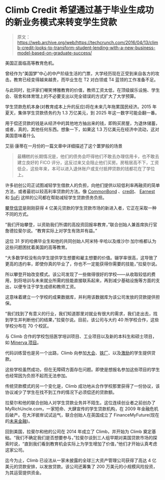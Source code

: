 # Climb Credit 希望通过基于毕业生成功的新业务模式来转变学生贷款 

> 原文：<https://web.archive.org/web/https://techcrunch.com/2016/04/13/climb-credit-looks-to-transform-student-lending-with-a-new-business-model-based-on-graduate-success/>

美国正面临高等教育危机。

曾经作为“美国梦”中心的中产阶级生活的门票，大学经历现在正受到来自各方的攻击。教育已经变得越来越贵，而毕业生在 T2 对白领或 T4 蓝领的工作准备不足。

与此同时，批评家们嘲笑博雅教育的价值，教师工资太低，在顶级娱乐设施、学生会、宿舍和体育馆上的不必要支出以完全错误的方式扩大了大学预算。

学生贷款危机本身(对教育成本上升的反应)将在未来几年拖累国民经济。2015 年夏天，集体学生贷款债务约为 1.3 万亿美元，到 2025 年这一数字可能会翻一番。

用于偿还贷款的钱是从经济中的其他地方抽出来的钱，即购买房屋，为退休储蓄，或者，真的，其他任何东西。想象一下，如果这 1.3 万亿美元在经济中流动，这对美国意味着什么

艾丽·康蒂在一月份的一篇文章中详细描述了这个噩梦般的场景

> 最糟糕的长期情况是，他们的债务会吓得他们不敢去办理信用卡，也不敢去建立良好的 FICO 评分，这反过来又会阻止他们买房。房租居高不下，工资低企，这些年来，本可以进入退休账户或支付抵押贷款的钱都花在了学位上。

许多初创公司正试图减轻学生借款人的负担，向他们提供以较低利率再融资的简单方法，或者最初以较高利率贷款的方法。像 [CommonBond](https://web.archive.org/web/20230129103740/https://commonbond.co/refinance-loan) 、[credit](https://web.archive.org/web/20230129103740/https://www.credible.com/refinance-student-loans)、 [Earnest](https://web.archive.org/web/20230129103740/https://www.meetearnest.com/) 和 [SoFi](https://web.archive.org/web/20230129103740/https://www.sofi.com/refinance-student-loan/) 这样的公司都在帮助减轻学生贷款债务负担。

[攀登信贷](https://web.archive.org/web/20230129103740/https://www.climbcredit.com/)是刚刚获得 4 亿美元贷款的学生贷款市场的新进入者，它正在采取一种不同的方式。

“我们开始攀登，以资助我们所谓的高投资回报率教育，”联合创始人兼首席执行官詹德拉斐尔说。“教育实际上对学生有效并有益。”

这位 31 岁的哈佛毕业生和他的共同创始人阿米特·辛哈以及维沙尔·加尔格都认为这些问题困扰着美国的高等教育。

“大多数学校没有向学生提供学生想要和雇主想要的价值。辍学率很高，这导致了更高的违约率，即使你真的毕业了，你也不一定能获得你需要的技能，”拉斐尔说。

所以攀登开始改变模式。该公司发现了一些做得很好的学校——从收取较低的费用，到将培训与未来就业所需的技能直接联系起来，再到减少基础设施等方面的支出，以便专注于学生成绩和教师工资。

这意味着建立一个学校的成果数据库，并利用该数据库为该公司发放的贷款提供担保。

“我们找到了有意义的行业，我们知道那里对就业有很大的需求，我们走出去，找到学生并判断他们的结果，”拉斐尔说。目前，该公司与大约 40 所学校合作，这些学校分布在 70 个校区。

与 Climb 合作的学校包括医学培训项目、工业项目以及新的本科生和硕士项目，如 [Minerva 项目](https://web.archive.org/web/20230129103740/https://www.minerva.kgi.edu/about/)。

代码训练营也是另一个出路，Climb 向参加[大会](https://web.archive.org/web/20230129103740/https://generalassemb.ly/)、[铁厂](https://web.archive.org/web/20230129103740/https://www.theironyard.com/)、以及[激励](https://web.archive.org/web/20230129103740/http://www.galvanize.com/)的学生提供贷款。

这些学校虽然成功，但在无障碍方面存在问题。即使是想报名参加这些项目的学生也经常因为负担不起而无法参加。

传统贷款模式的另一个变化是，Climb 成功地从合作学校那里获得了一份协议，该协议减少了学生在找不到工作的情况下必须偿还的贷款额。

拉斐尔和他的联合创始人对学生贷款业务并不陌生。这位连续创业者之前创办了 MyRichUncle.com，一家短命、大肆宣传的学生贷款机构，在 2009 年金融危机后破产。在大洋彼岸试试运气，联合创始人在英国成立了 FinanceMyFuture(现在的[未来金融](https://web.archive.org/web/20230129103740/https://www.futurefinance.com/uk/))。

回到美国，拉斐尔和他的公司在 2014 年成立了 Climb，并开始为 Climb 奠定基础。“我们不确定我们是否想要参与，”拉斐尔谈到三人组早期对美国贷款市场的探索时说，“直到我们看到教育机会实际上为学生增加了价值，”他们才开始认真考虑这家公司。

迄今为止，Climb 已设法从一家未披露的全球三大资产管理公司获得了高达 4 亿美元的贷款安排，以发放贷款。该公司还筹集了 200 万美元的小规模风险投资，为其运营提供资金。
